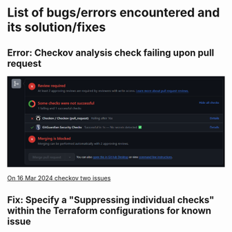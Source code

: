 # List of bugs/errors encountered and its solution/fixes

## Error: Checkov analysis check failing upon pull request

![Checkov analysis on Terraform configurations when creating a pull request to merge to 1 branch above](/screenshots/checkov-screenshot.png)

[On 16 Mar 2024 checkov two issues](/screenshots/16032024-checkov-2_issues.png)

## Fix: Specify a "Suppressing individual checks" within the Terraform configurations for known issue

